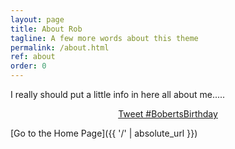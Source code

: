 ```yaml
---
layout: page
title: About Rob
tagline: A few more words about this theme
permalink: /about.html
ref: about
order: 0
---
```


I really should put a little info in here all about me.....

<div align="center">
<a href="https://twitter.com/intent/tweet?button_hashtag=BobertsBirthday&ref_src=twsrc%5Etfw" class="twitter-hashtag-button" data-show-count="false">Tweet #BobertsBirthday</a><script async src="https://platform.twitter.com/widgets.js" charset="utf-8"></script>
</div>

[Go to the Home Page]({{ '/' | absolute_url }})

